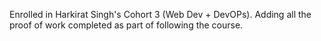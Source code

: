 Enrolled in Harkirat Singh's Cohort 3 (Web Dev + DevOPs). Adding all the proof of work completed as part of following the course.
